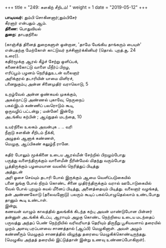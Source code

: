 ﻿+++
title = "249: சுளகிற் சீறிடம்!  "
weight = 1
date = "2019-05-12"
+++

**பாடியவர்:** தும்பி சொகினனார்;தும்பிசேர்  
கீரனார் என்பதும் ஆம்.  
**திணை:** பொதுவியல்  
**துறை:** தாபதநிலை  
  
(காஞ்சித் தினைத் துறைகளுள் ஒன்றான, 'தாமே யேங்கிய தாங்கரும் பையுள்'  
என்பதற்கு மேற்கோள் காட்டுவர் நச்சினார்க்கினியர் (தொல். புறத்.சூ. 24  
உரை)).  
கதிர்மூக்கு ஆரல் கீழ்ச் சேற்று ஒளிப்பக்,  
கணைக்கோட்டு வாளை மீநீர்ப் பிறழ,  
எரிப்பூம் பழனம் நெரித்துஉடன் வலைஞர்  
அரிக்குரல் தடாரியின் யாமை மிளிரச்,  
பனைநுகும்பு அன்ன சினைமுதிர் வராலொடு, 5  
  
உறழ்வேல் அன்ன ஒண்கயல் முகக்கும்,  
அகல்நாட்டு அண்ணல் புகாவே, நெருநைப்  
பகல்இடம் கண்ணிப் பலரொடும் கூடி,  
ஒருவழிப் பட்டன்று ; மன்னே! இன்றே  
அடங்கிய கற்பின் ; ஆய்நுதல் மடந்தை, 10  
  
உயர்நிலை உலகம் அவன்புக .. .. வரி  
நீறாடு சுளகின் சீறிடம் நீக்கி,  
அழுதல் ஆனாக் கண்ணள்,  
மெழுகு, ஆப்பிகண் கலுழ்நீ ரானே.  
   
கதிர் போலும் மூக்கினை உடைய ஆரல்மீன் சேற்றில் பிறழும்போது  
பருத்து வளைந்திருக்கும் வாளைமீன் நீரின்மேல் மிதந்து வரும்போது  
பூத்திருக்கும் பழமையான வயலில் நெரித்துப் பிடித்து  
அத்துடன்  
அரி ஓசை செய்யும் தடாரி போல் இருக்கும் ஆமை வெளிப்படுகையில்  
பனை நுங்கு போல் நிறம் கொண்ட சினை முதிர்ந்திருக்கும் வரால் ஊடோடுகையில்  
வேல் போல் புறழும் கயல் மீனைப் பிடித்து, அனைத்தையும் பிடித்து. வலைஞர் வழங்கத்,  
தன் அண்ணலோடு (தலைவனோடு) பலரும் கூடிப் பகல்பொழுதெல்லாம் உண்டபோது தானும் கூடி உண்டாள்.  
இன்று,  
கணவன் வாழும் காலத்தில் துலங்கிக் கிடந்த கற்பு அவன் மாண்டுபோன பின்னர் தன்னுள் அடங்கிக் கிடப்ப, ஆராயும் அழகு கொண்ட நெற்றியை உடைய மடந்தைப் பருவத்து அந்தப் பெண் நெற்றியில் வரிவரியாத் தெரியும் திருநீறு பூசியவளாய் தரையில் முறம் அளவு பரப்பளவை சாணத்தால் (ஆப்பி) மெழுகினாள். அவள் அழும் கண்ணீரும் மெழுகும் சாணத்தில் விழுந்து தரையை மெழுகிக்கொண்டிருந்தது.  
(மெழுகிய அந்தத் தரையில் இட்டுத்தான் இன்று உணவு உண்ணப்போகிறாள்).  
